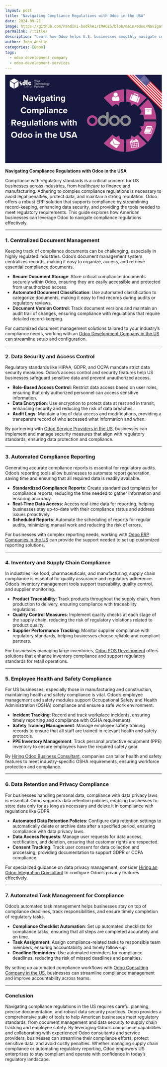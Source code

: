 ```yaml
---
layout: post
title: "Navigating Compliance Regulations with Odoo in the USA"
date: 2024-09-21
image: https://github.com/nandini-bodkhe1/IMAGES/blob/main/odoo/Navigating%20Compliance%20Regulations%20with%20Odoo%20in%20the%20USA.png?raw=true
permalink: /:title/
description: "Learn how Odoo helps U.S. businesses smoothly navigate compliance regulations with easy-to-use tools and streamlined processes."
author: John Austin
categories: [Odoo]
tags:
  - odoo-development-company
  - odoo-development-services
---
```

![Odoo Development](https://github.com/nandini-bodkhe1/IMAGES/blob/main/odoo/Navigating%20Compliance%20Regulations%20with%20Odoo%20in%20the%20USA.png?raw=true)

**Navigating Compliance Regulations with Odoo in the USA**

Compliance with regulatory standards is a critical concern for US businesses across industries, from healthcare to finance and manufacturing. Adhering to complex compliance regulations is necessary to avoid legal penalties, protect data, and maintain a strong reputation. Odoo offers a robust ERP solution that supports compliance by streamlining record-keeping, enhancing data security, and providing the tools needed to meet regulatory requirements. This guide explores how American businesses can leverage Odoo to navigate compliance regulations effectively.

---

### **1\. Centralized Document Management**

Keeping track of compliance documents can be challenging, especially in highly regulated industries. Odoo’s document management system centralizes records, making it easy to organize, access, and retrieve essential compliance documents.

* **Secure Document Storage**: Store critical compliance documents securely within Odoo, ensuring they are easily accessible and protected from unauthorized access.  
* **Automated Document Classification**: Use automated classification to categorize documents, making it easy to find records during audits or regulatory reviews.  
* **Document Version Control**: Track document versions and maintain an audit trail of changes, ensuring compliance with regulations that require detailed record-keeping.

For customized document management solutions tailored to your industry’s compliance needs, working with an [Odoo Development Company in the US](https://sdlccorp.com/services/odoo-services/odoo-development-company/) can streamline setup and configuration.

---

### **2\. Data Security and Access Control**

Regulatory standards like HIPAA, GDPR, and CCPA mandate strict data security measures. Odoo’s access control and security features help US businesses safeguard sensitive data and prevent unauthorized access.

* **Role-Based Access Control**: Restrict data access based on user roles, ensuring that only authorized personnel can access sensitive information.  
* **Data Encryption**: Use encryption to protect data at rest and in transit, enhancing security and reducing the risk of data breaches.  
* **Audit Logs**: Maintain a log of data access and modifications, providing a transparent record of who accessed what information and when.

By partnering with [Odoo Service Providers in the US](https://sdlccorp.com/services/odoo-services/), businesses can implement and manage security measures that align with regulatory standards, ensuring data protection and compliance.

---

### **3\. Automated Compliance Reporting**

Generating accurate compliance reports is essential for regulatory audits. Odoo’s reporting tools allow businesses to automate report generation, saving time and ensuring that all required data is readily available.

* **Standardized Compliance Reports**: Create standardized templates for compliance reports, reducing the time needed to gather information and ensuring accuracy.  
* **Real-Time Data Access**: Access real-time data for reporting, helping businesses stay up-to-date with their compliance status and address issues proactively.  
* **Scheduled Reports**: Automate the scheduling of reports for regular audits, minimizing manual work and reducing the risk of errors.

For businesses with complex reporting needs, working with [Odoo ERP Companies in the US](https://sdlccorp.com/services/odoo-services/odoo-erp-development-company/) can provide the support needed to set up customized reporting solutions.

---

### **4\. Inventory and Supply Chain Compliance**

In industries like food, pharmaceuticals, and manufacturing, supply chain compliance is essential for quality assurance and regulatory adherence. Odoo’s inventory management tools support traceability, quality control, and supplier monitoring.

* **Product Traceability**: Track products throughout the supply chain, from production to delivery, ensuring compliance with traceability regulations.  
* **Quality Control Measures**: Implement quality checks at each stage of the supply chain, reducing the risk of regulatory violations related to product quality.  
* **Supplier Performance Tracking**: Monitor supplier compliance with regulatory standards, helping businesses choose reliable and compliant partners.

For businesses managing large inventories, [Odoo POS Development](https://sdlccorp.com/services/odoo-pos-development-company/) offers solutions that enhance inventory compliance and support regulatory standards for retail operations.

---

### **5\. Employee Health and Safety Compliance**

For US businesses, especially those in manufacturing and construction, maintaining health and safety compliance is vital. Odoo’s employee management and safety modules support Occupational Safety and Health Administration (OSHA) compliance and ensure a safe work environment.

* **Incident Tracking**: Record and track workplace incidents, ensuring timely reporting and compliance with OSHA requirements.  
* **Safety Training Management**: Manage employee safety training records to ensure that all staff are trained in relevant health and safety protocols.  
* **PPE Inventory Management**: Track personal protective equipment (PPE) inventory to ensure employees have the required safety gear.

By [Hiring Odoo Business Consultant](https://sdlccorp.com/services/hire/hire-odoo-business-consultant/), companies can tailor health and safety features to meet industry-specific OSHA requirements, ensuring workforce protection and compliance.

---

### **6\. Data Retention and Privacy Compliance**

For businesses handling personal data, compliance with data privacy laws is essential. Odoo supports data retention policies, enabling businesses to store data only for as long as necessary and delete it in compliance with regulations like GDPR.

* **Automated Data Retention Policies**: Configure data retention settings to automatically delete or archive data after a specified period, ensuring compliance with data privacy laws.  
* **Data Access Requests**: Manage user requests for data access, rectification, and deletion, ensuring that customer rights are respected.  
* **Consent Tracking**: Track user consent for data collection and processing, providing documentation to support GDPR or CCPA compliance.

For specialized guidance on data privacy management, consider [Hiring an Odoo Integration Consultant](https://sdlccorp.com/services/hire/hire-odoo-integration-consultant/) to configure Odoo’s privacy features effectively.

---

### **7\. Automated Task Management for Compliance**

Odoo’s automated task management helps businesses stay on top of compliance deadlines, track responsibilities, and ensure timely completion of regulatory tasks.

* **Compliance Checklist Automation**: Set up automated checklists for compliance tasks, ensuring that all steps are completed accurately and on time.  
* **Task Assignment**: Assign compliance-related tasks to responsible team members, ensuring accountability and timely follow-up.  
* **Deadline Reminders**: Use automated reminders for compliance deadlines, reducing the risk of missed deadlines and penalties.

By setting up automated compliance workflows with [Odoo Consulting Company in the US](https://sdlccorp.com/services/odoo-services/odoo-consulting-services/), businesses can streamline compliance management and improve accountability across teams.

---

### **Conclusion**

Navigating compliance regulations in the US requires careful planning, precise documentation, and robust data security practices. Odoo provides a comprehensive suite of tools to help American businesses meet regulatory standards, from document management and data security to supply chain tracking and employee safety. By leveraging Odoo’s compliance capabilities and collaborating with experienced Odoo consultants and service providers, businesses can streamline their compliance efforts, protect sensitive data, and avoid costly penalties. Whether managing supply chain compliance or automating regulatory reporting, Odoo empowers US enterprises to stay compliant and operate with confidence in today’s regulatory landscape.
